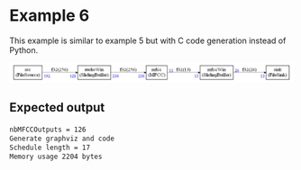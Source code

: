 # Example 6

This example is similar to example 5 but with C code generation instead of Python.

![graph6](docassets/graph6.png)

## Expected output

```
nbMFCCOutputs = 126
Generate graphviz and code
Schedule length = 17
Memory usage 2204 bytes
```

